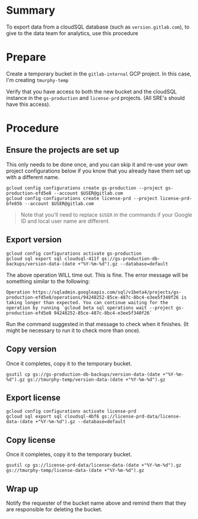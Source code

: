 # Summary

To export data from a cloudSQL database (such as `version.gitlab.com`), to give to the data team for analytics, use this procedure

# Prepare

Create a temporary bucket in the `gitlab-internal` GCP project.  In this case, I'm creating `tmurphy-temp`

Verify that you have access to both the new bucket and the cloudSQL instance in the `gs-production` and `license-prd` projects.  (All SRE's should have this access).

# Procedure

## Ensure the projects are set up

This only needs to be done once, and you can skip it and re-use your own project configurations below if you know that you already have them set up with a different name.

```
gcloud config configurations create gs-production --project gs-production-efd5e8 --account $USER@gitlab.com
gcloud config configurations create license-prd --project license-prd-bfe85b --account $USER@gitlab.com
```
> Note that you'll need to replace `$USER` in the commands if your Google ID and local user name are different.

## Export version

```
gcloud config configurations activate gs-production
gcloud sql export sql cloudsql-411f gs://gs-production-db-backups/version-data-(date +"%Y-%m-%d").gz --database=default
```

The above operation WILL time out. This is fine. The error message will be something similar to the following:

```
Operation https://sqladmin.googleapis.com/sql/v1beta4/projects/gs-production-efd5e8/operations/94248252-85ce-487c-8bc4-e3ee5f340f26 is taking longer than expected. You can continue waiting for the operation by running `gcloud beta sql operations wait --project gs-production-efd5e8 94248252-85ce-487c-8bc4-e3ee5f340f26`
```
Run the command suggested in that message to check when it finishes. (It might be necessary to run it to check more than once).

## Copy version

Once it completes, copy it to the temporary bucket.

```
gsutil cp gs://gs-production-db-backups/version-data-(date +"%Y-%m-%d").gz gs://tmurphy-temp/version-data-(date +"%Y-%m-%d").gz
```

## Export license

```
gcloud config configurations activate license-prd
gcloud sql export sql cloudsql-4bf6 gs://license-prd-data/license-data-(date +"%Y-%m-%d").gz --database=default
```

## Copy license

Once it completes, copy it to the temporary bucket.

```
gsutil cp gs://license-prd-data/license-data-(date +"%Y-%m-%d").gz gs://tmurphy-temp/license-data-(date +"%Y-%m-%d").gz
```

## Wrap up

Notify the requester of the bucket name above and remind them that they are responsible for deleting the bucket.
